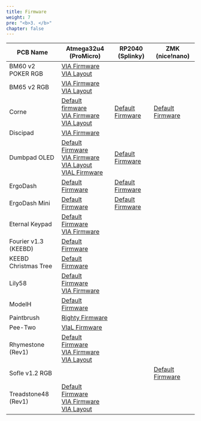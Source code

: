 ```yaml
---
title: Firmware
weight: 7
pre: "<b>3. </b>"
chapter: false
---
```


| PCB Name              | Atmega32u4 (ProMicro)                                                                                                                                                                                 | RP2040 (Splinky)                                                     | ZMK (nice!nano)                             |
|-----------------------|-------------------------------------------------------------------------------------------------------------------------------------------------------------------------------------------------------|----------------------------------------------------------------------|---------------------------------------------|
| BM60 v2 POKER RGB     | [VIA Firmware](./bm60v2_poker_via.hex)<br>[VIA Layout](./bm60v2_poker_via.json)                                                                                                                       |                                                                      |                                             |
| BM65 v2 RGB           | [VIA Firmware](./bm65v2_via.hex)<br>[VIA Layout](./bm65v2_via.json)                                                                                                                                   |                                                                      |                                             |
| Corne                 | [Default firmware](./crkbd_rev1_default.hex)<br>[VIA Firmware](./crkbd_rev1_via.hex)<br>[VIA Layout](./crkbd_rev1_via.json)                                                                           | [Default Firmware](./crkbd_rev1_default_promicro_rp2040.uf2)         | [Default Firmware](corne-firmware.zip)      |
| Discipad              | [VIA Firmware](./discipad_via.hex)                                                                                                                                                                    |                                                                      |                                             |
| Dumbpad OLED          | [Default Firmware](./dumbpad_combo_oled_default.hex)<br>[VIA Firmware](./dumbpad_combo_oled_via.hex)<br>[VIA Layout](./dumbpad_combo_oled_via.json)<br>[VIAL Firmware](./dumbpad_combo_oled_vial.hex) | [Default Firmware](./dumbpad_v1x_oled_default_promicro_rp2040.uf2)   |                                             |
| ErgoDash              | [Default Firmware](./omkbd_ergodash_rev1_default.hex)                                                                                                                                                 | [Default Firmware](./omkbd_ergodash_rev1_default_promicro_rp2040.uf2)|                                             |                                             |
| ErgoDash Mini         | [Default Firmware](./omkbd_ergodash_mini_default.hex)                                                                                                                                                 | [Default Firmware](./omkbd_ergodash_mini_default_promicro_rp2040.uf2)|                                             |                                             |
| Eternal Keypad        | [Default Firmware](./eternal-keypad_default.hex)<br>[VIA Firmware](./eternal-keypad_via.hex)                                                                                                          |                                                                      |                                             |
| Fourier v1.3 (KEEBD)  | [Default Firmware](./keebd_fourier_default.hex)                                                                                                                                                       |                                                                      |                                             |
| KEEBD Christmas Tree  | [Default Firmware](./keebd_tree_default.hex)                                                                                                                                                          |                                                                      |                                             |
| Lily58                | [Default Firmware](./lily58_rev1_default.hex)<br>[VIA Firmware](./lily58_rev1_via.hex)                                                                                                                |                                                                      |                                             |
| ModelH                | [Default Firmware](./modelh_default.hex)                                                                                                                                                              |                                                                      |                                             |
| Paintbrush            | [Righty Firmware](./paintbrush_artsey_righty.hex)                                                                                                                                                     |                                                                      |                                             |
| Pee-Two               | [VIaL Firmware](./pee-two_vial.hex)                                                                                                                                                                   |                                                                      |                                             |
| Rhymestone (Rev1)     | [Default Firmware](./rhymestone_rev1_default.hex)<br>[VIA Firmware](./rhymestone_rev1_via.hex)<br>[VIA Layout](./rhymestone_rev1.via.json)                                                            |                                                                      |                                             |
| Sofle v1.2 RGB        |                                                                                                                                                                                                       |                                                                      | [Default Firmware](sofle-firmware.zip)      |
| Treadstone48 (Rev1)   | [Default Firmware](./treadstone48_rev1_default.hex)<br>[VIA Firmware](./treadstone48_rev1_via.hex)<br>[VIA Layout](./treadstone48_rev1_via.json)                                                      |                                                                      |                                             |
